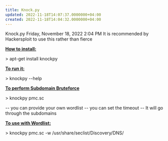 ```yaml
---
title: Knock.py
updated: 2022-11-18T14:07:37.0000000+04:00
created: 2022-11-18T14:04:32.0000000+04:00
---
```


Knock.py
Friday, November 18, 2022
2:04 PM
It is recommended by Hackersploit to use this rather than fierce

**<u>How to install:</u>**

\> apt-get install knockpy

**<u>To run it:</u>**

\> knockpy --help

**<u>To perform Subdomain Bruteforce</u>**

\> knockpy pmc.sc

-- you can provide your own wordlist
-- you can set the timeout
-- It will go through the subdomains

**<u>To use with Wordlist:</u>**

\> knockpy pmc.sc -w /usr/share/seclist/Discovery/DNS/
